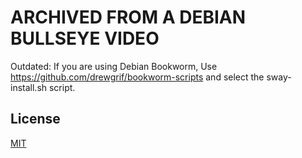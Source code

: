# ARCHIVED FROM A DEBIAN BULLSEYE VIDEO

Outdated:  If you are using Debian Bookworm,
Use https://github.com/drewgrif/bookworm-scripts and select the sway-install.sh script.



## License

[MIT](https://choosealicense.com/licenses/mit/)
